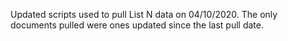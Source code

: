 Updated scripts used to pull List N data on 04/10/2020. The only documents pulled were ones updated since the last pull date.

